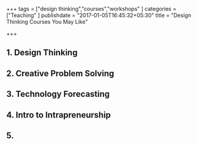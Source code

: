 +++
tags = ["design thinking","courses","workshops"
]
categories = ["Teaching"
]
publishdate = "2017-01-05T16:45:32+05:30"
title = "Design Thinking Courses You May Like"

+++

## 1. Design Thinking
## 2. Creative Problem Solving
## 3. Technology Forecasting
## 4. Intro to Intrapreneurship
## 5. 
